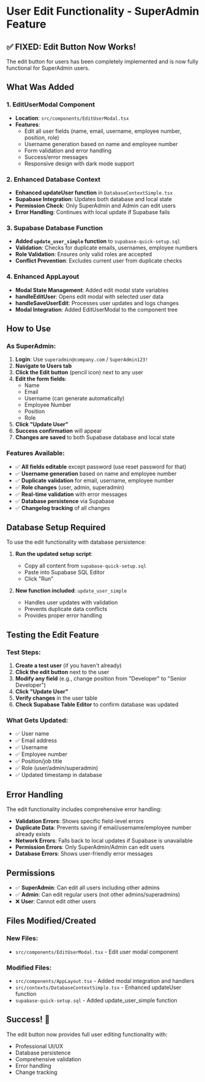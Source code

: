 # User Edit Functionality - SuperAdmin Feature

## ✅ FIXED: Edit Button Now Works!

The edit button for users has been completely implemented and is now fully functional for SuperAdmin users.

## What Was Added

### 1. EditUserModal Component
- **Location**: `src/components/EditUserModal.tsx`
- **Features**:
  - Edit all user fields (name, email, username, employee number, position, role)
  - Username generation based on name and employee number
  - Form validation and error handling
  - Success/error messages
  - Responsive design with dark mode support

### 2. Enhanced Database Context
- **Enhanced updateUser function** in `DatabaseContextSimple.tsx`
- **Supabase Integration**: Updates both database and local state
- **Permission Check**: Only SuperAdmin and Admin can edit users
- **Error Handling**: Continues with local update if Supabase fails

### 3. Supabase Database Function
- **Added `update_user_simple` function** to `supabase-quick-setup.sql`
- **Validation**: Checks for duplicate emails, usernames, employee numbers
- **Role Validation**: Ensures only valid roles are accepted
- **Conflict Prevention**: Excludes current user from duplicate checks

### 4. Enhanced AppLayout
- **Modal State Management**: Added edit modal state variables
- **handleEditUser**: Opens edit modal with selected user data
- **handleSaveUserEdit**: Processes user updates and logs changes
- **Modal Integration**: Added EditUserModal to the component tree

## How to Use

### As SuperAdmin:

1. **Login**: Use `superadmin@company.com` / `SuperAdmin123!`
2. **Navigate to Users tab**
3. **Click the Edit button** (pencil icon) next to any user
4. **Edit the form fields**:
   - Name
   - Email
   - Username (can generate automatically)
   - Employee Number
   - Position
   - Role
5. **Click "Update User"**
6. **Success confirmation** will appear
7. **Changes are saved** to both Supabase database and local state

### Features Available:

- ✅ **All fields editable** except password (use reset password for that)
- ✅ **Username generation** based on name and employee number
- ✅ **Duplicate validation** for email, username, employee number
- ✅ **Role changes** (user, admin, superadmin)
- ✅ **Real-time validation** with error messages
- ✅ **Database persistence** via Supabase
- ✅ **Changelog tracking** of all changes

## Database Setup Required

To use the edit functionality with database persistence:

1. **Run the updated setup script**:
   - Copy all content from `supabase-quick-setup.sql`
   - Paste into Supabase SQL Editor
   - Click "Run"

2. **New function included**: `update_user_simple`
   - Handles user updates with validation
   - Prevents duplicate data conflicts
   - Provides proper error handling

## Testing the Edit Feature

### Test Steps:
1. **Create a test user** (if you haven't already)
2. **Click the edit button** next to the user
3. **Modify any field** (e.g., change position from "Developer" to "Senior Developer")
4. **Click "Update User"**
5. **Verify changes** in the user table
6. **Check Supabase Table Editor** to confirm database was updated

### What Gets Updated:
- ✅ User name
- ✅ Email address
- ✅ Username
- ✅ Employee number
- ✅ Position/job title
- ✅ Role (user/admin/superadmin)
- ✅ Updated timestamp in database

## Error Handling

The edit functionality includes comprehensive error handling:

- **Validation Errors**: Shows specific field-level errors
- **Duplicate Data**: Prevents saving if email/username/employee number already exists
- **Network Errors**: Falls back to local updates if Supabase is unavailable
- **Permission Errors**: Only SuperAdmin/Admin can edit users
- **Database Errors**: Shows user-friendly error messages

## Permissions

- ✅ **SuperAdmin**: Can edit all users including other admins
- ✅ **Admin**: Can edit regular users (not other admins/superadmins)
- ❌ **User**: Cannot edit other users

## Files Modified/Created

### New Files:
- `src/components/EditUserModal.tsx` - Edit user modal component

### Modified Files:
- `src/components/AppLayout.tsx` - Added modal integration and handlers
- `src/contexts/DatabaseContextSimple.tsx` - Enhanced updateUser function
- `supabase-quick-setup.sql` - Added update_user_simple function

## Success! 🎉

The edit button now provides full user editing functionality with:
- Professional UI/UX
- Database persistence
- Comprehensive validation
- Error handling
- Change tracking